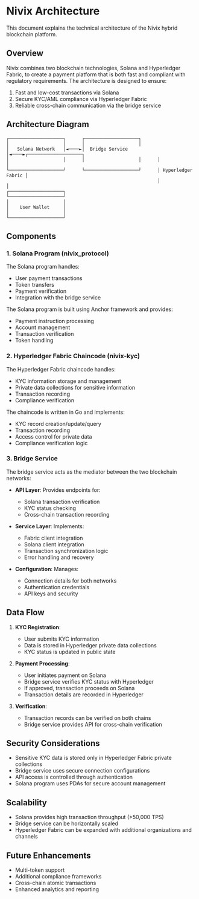 # Nivix Architecture

This document explains the technical architecture of the Nivix hybrid blockchain platform.

## Overview

Nivix combines two blockchain technologies, Solana and Hyperledger Fabric, to create a payment platform that is both fast and compliant with regulatory requirements. The architecture is designed to ensure:

1. Fast and low-cost transactions via Solana
2. Secure KYC/AML compliance via Hyperledger Fabric
3. Reliable cross-chain communication via the bridge service

## Architecture Diagram

```
┌────────────────────┐      ┌────────────────────┐
│                    │      │                    │
│   Solana Network   │◄────►│  Bridge Service    │◄────►┌────────────────────┐
│                    │      │                    │      │                    │
└────────────────────┘      └────────────────────┘      │ Hyperledger Fabric │
                                                        │                    │
┌────────────────────┐                                  └────────────────────┘
│                    │
│    User Wallet     │
│                    │
└────────────────────┘
```

## Components

### 1. Solana Program (nivix_protocol)

The Solana program handles:
- User payment transactions
- Token transfers
- Payment verification
- Integration with the bridge service

The Solana program is built using Anchor framework and provides:
- Payment instruction processing
- Account management
- Transaction verification
- Token handling

### 2. Hyperledger Fabric Chaincode (nivix-kyc)

The Hyperledger Fabric chaincode handles:
- KYC information storage and management
- Private data collections for sensitive information
- Transaction recording
- Compliance verification

The chaincode is written in Go and implements:
- KYC record creation/update/query
- Transaction recording
- Access control for private data
- Compliance verification logic

### 3. Bridge Service

The bridge service acts as the mediator between the two blockchain networks:

- **API Layer**: Provides endpoints for:
  - Solana transaction verification
  - KYC status checking
  - Cross-chain transaction recording
  
- **Service Layer**: Implements:
  - Fabric client integration
  - Solana client integration
  - Transaction synchronization logic
  - Error handling and recovery

- **Configuration**: Manages:
  - Connection details for both networks
  - Authentication credentials
  - API keys and security

## Data Flow

1. **KYC Registration**:
   - User submits KYC information
   - Data is stored in Hyperledger private data collections
   - KYC status is updated in public state

2. **Payment Processing**:
   - User initiates payment on Solana
   - Bridge service verifies KYC status with Hyperledger
   - If approved, transaction proceeds on Solana
   - Transaction details are recorded in Hyperledger

3. **Verification**:
   - Transaction records can be verified on both chains
   - Bridge service provides API for cross-chain verification

## Security Considerations

- Sensitive KYC data is stored only in Hyperledger Fabric private collections
- Bridge service uses secure connection configurations
- API access is controlled through authentication
- Solana program uses PDAs for secure account management

## Scalability

- Solana provides high transaction throughput (>50,000 TPS)
- Bridge service can be horizontally scaled
- Hyperledger Fabric can be expanded with additional organizations and channels

## Future Enhancements

- Multi-token support
- Additional compliance frameworks
- Cross-chain atomic transactions
- Enhanced analytics and reporting 